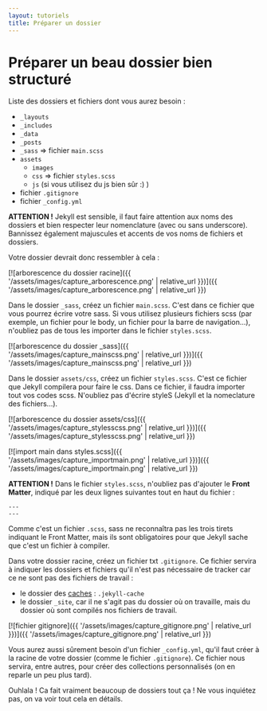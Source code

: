 ```yaml
---
layout: tutoriels
title: Préparer un dossier
---
```

# Préparer un beau dossier bien structuré
Liste des dossiers et fichiers dont vous aurez besoin :
- `_layouts`
- `_includes`
- `_data`
- `_posts`
- `_sass` => fichier `main.scss`
- `assets`
    - `images`
    - `css` => fichier `styles.scss`
    - `js` (si vous utilisez du js bien sûr :) )
- fichier `.gitignore`
- fichier `_config.yml`

**ATTENTION !** Jekyll est sensible, il faut faire attention aux noms des dossiers et bien respecter leur nomenclature (avec ou sans underscore). Bannissez également majuscules et accents de vos noms de fichiers et dossiers.

Votre dossier devrait donc ressembler à cela :

[![arborescence du dossier racine]({{ '/assets/images/capture_arborescence.png' | relative_url }})]({{ '/assets/images/capture_arborescence.png' | relative_url }})

Dans le dossier `_sass`, créez un fichier `main.scss`. C'est dans ce fichier que vous pourrez écrire votre sass. Si vous utilisez plusieurs fichiers scss (par exemple, un fichier pour le body, un fichier pour la barre de navigation...), n'oubliez pas de tous les importer dans le fichier `styles.scss`.

[![arborescence du dossier _sass]({{ '/assets/images/capture_mainscss.png' | relative_url }})]({{ '/assets/images/capture_mainscss.png' | relative_url }})

Dans le dossier `assets/css`, créez un fichier `styles.scss`. C'est ce fichier que Jekyll compilera pour faire le css. Dans ce fichier, il faudra importer tout vos codes scss. N'oubliez pas d'écrire styleS (Jekyll et la nomeclature des fichiers...).

[![arborescence du dossier assets/css]({{ '/assets/images/capture_stylesscss.png' | relative_url }})]({{ '/assets/images/capture_stylesscss.png' | relative_url }})

[![import main dans styles.scss]({{ '/assets/images/capture_importmain.png' | relative_url }})]({{ '/assets/images/capture_importmain.png' | relative_url }})


**ATTENTION !** Dans le fichier `styles.scss`, n'oubliez pas d'ajouter le **Front Matter**, indiqué par les deux lignes suivantes tout en haut du fichier  :
```
---
---
````
 Comme c'est un fichier `.scss`, sass ne reconnaîtra pas les trois tirets indiquant le Front Matter, mais ils sont obligatoires pour que Jekyll sache que c'est un fichier à compiler.

Dans votre dossier racine, créez un fichier txt `.gitignore`. Ce fichier servira à indiquer les dossiers et fichiers qu'il n'est pas nécessaire de tracker car ce ne sont pas des fichiers de travail :
- le dossier des [caches](https://www.youtube.com/watch?v=XoDY9vFAaG8) : `.jekyll-cache`
- le dossier `_site`, car il ne s'agit pas du dossier où on travaille, mais du dossier où sont compilés nos fichiers de travail.

[![fichier gitignore]({{ '/assets/images/capture_gitignore.png' | relative_url }})]({{ '/assets/images/capture_gitignore.png' | relative_url }})

Vous aurez aussi sûrement besoin d'un fichier `_config.yml`, qu'il faut créer à la racine de votre dossier (comme le fichier `.gitignore`). Ce fichier nous servira, entre autres, pour créer des collections personnalisés (on en reparle un peu plus tard).

Ouhlala ! Ca fait vraiment beaucoup de dossiers tout ça ! Ne vous inquiétez pas, on va voir tout cela en détails.